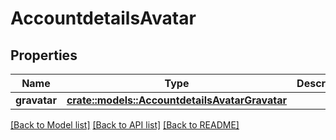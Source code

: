 # AccountdetailsAvatar

## Properties

Name | Type | Description | Notes
------------ | ------------- | ------------- | -------------
**gravatar** | [**crate::models::AccountdetailsAvatarGravatar**](accountdetails_avatar_gravatar.md) |  | [optional] 

[[Back to Model list]](../README.md#documentation-for-models) [[Back to API list]](../README.md#documentation-for-api-endpoints) [[Back to README]](../README.md)



